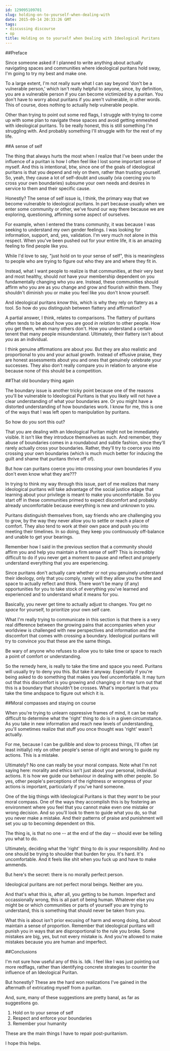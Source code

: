 ```yaml
---
id: 129095109701
slug: holding-on-to-yourself-when-dealing-with
date: 2015-09-14 20:33:26 GMT
tags:
- discussing discourse
- op
title: Holding on to yourself when Dealing with Ideological Puritans
---
```

##Preface

Since someone asked if I planned to write anything about actually navigating spaces and communities where ideological puritans hold sway, I'm going to try my best and make one.

To a large extent, I'm not really sure what I can say beyond 'don't be a vulnerable person,' which isn't really helpful to anyone, since, by definition, you are a vulnerable person if you can become victimized by a puritan. You don't have to worry about puritans if you aren't vulnerable, in other words. This of course, does nothing to actually help vulnerable people.

Other than trying to point out some red flags, I struggle with trying to come up with some plan to navigate these spaces and avoid getting enmeshed with ideological puritans. To be really honest, this is still something I'm struggling with. And probably something I'll struggle with for the rest of my life.

##A sense of self

The thing that always hurts the most when I realize that I've been under the influence of a puritan is how I often feel like I lost some important sense of myself. And this is intentional, btw, since one of the goals of ideological puritans is that you depend and rely on them, rather than trusting yourself. So, yeah, they cause a lot of self-doubt and usually (via coercing you to cross your own boundaries) subsume your own needs and desires in service to them and their specific cause.

Honestly? The sense of self issue is, I think, the primary way that we become vulnerable to ideological puritans. In part because usually when we enter some community or other, we've found our way there because we are exploring, questioning, affirming some aspect of ourselves.

For example, when I entered the trans community, it was because I was seeking to understand my own gender feelings. I was looking for information, support, and, yes, validation. I'm very much not alone in this respect. When you've been pushed out for your entire life, it is an amazing feeling to find people like you.

While I'd love to say, "just hold on to your sense of self", this is meaningless to people who are trying to figure out who they are and where they fit in.

Instead, what I want people to realize is that communities, at their very best and most healthy, should _not_ have your membership dependent on you fundamentally changing who you are. Instead, these communities should affirm who you are as you change and grow and flourish within them. They shouldn't diminish you or make you feel like you don't know yourself. 

And ideological puritans _know_ this, which is why they rely on flatery as a tool. So how do you distinguish between flattery and affirmation?

A partial answer, I think, relates to comparisons. The flattery of puritans often tends to be about how you are good _in relation_ to other people. How you get them, when many others don't. How you understand a certain tenent that many people misunderstand. Ultimately, their flattery isn't about _you_ as an individual.

I think genuine affirmations are about _you_. But they are also realistic and proportional to you and your actual growth. Instead of effusive praise, they are honest assessments about you and ones that genuinely celebrate your successes. They also don't really compare you in relation to anyone else because none of this should be a competition.

##That old boundary thing again

The boundary issue is another tricky point because one of the reasons you'll be vulnerable to Ideological Puritans is that you likely will not have a clear understanding of what your boundaries are. Or you might have a distorted understanding of how boundaries work. I know for me, this is one of the ways that I was left open to manipulation by puritans.

So how do you sort this out?

That you are dealing with an Ideological Puritan might not be immediately visible. It isn't like they introduce themselves as such. And remember, they abuse of boundaries comes in a roundabout and subtle fashion, since they'll rarely actually cross your boundaries. Rather, they'll try to coerce you into crossing your own boundaries (which is much much better for inducing the guilt and shame that puritans thrive off of).

But how can puritans coerce you into crossing your own boundaries if you don't even know what they are???

In trying to think my way through this issue, part of me realizes that many ideological puritans will take advantage of the social justice adage that learning about your privilege is meant to make you uncomfortable. So you start off in these communities primed to expect discomfort and probably already uncomfortable because everything is new and unknown to you.

Puritans distinguish themselves from, say friends who are challenging you to grow, by the way they never allow you to settle or reach a place of comfort. They also tend to work at their own pace and push you into meeting their timelines. In so doing, they keep you continuously off-balance and unable to get your bearings.

Remember how I said in the previous section that a community should affirm you and help you maintain a firm sense of self? This is incredibly difficult to do if you never get a moment to pause and reflect and properly understand everything that you are experiencing.

Since puritans don't actually care whether or not you genuinely understand their ideology, only that you comply, rarely will they allow you the time and space to actually reflect and think. There won't be many (if any) opportunities for you to take stock of everything you've learned and experienced and to understand what it means for you. 

Basically, you never get time to actually adjust to changes. You get no _space_ for yourself, to prioritize your own self care.

What I'm really trying to communicate in this section is that there is a very real difference between the growing pains that accompanies when your worldview is challenged with new perspectives and information and the discomfort that comes with crossing a boundary. Ideological puritans will try to convince you that these are the same things.

Be wary of anyone who refuses to allow you to take time or space to reach a point of comfort or understanding.

So the remedy here, is really to take the time and space you need. Puritans will usually try to deny you this. But take it anyway. Especially if you're being asked to do something that makes you feel uncomfortable. It may turn out that this discomfort is you growing and changing or it may turn out that this is a boundary that shouldn't be crosses. What's important is that you take the time andspace to figure out which it is.

##Moral compasses and staying on course

When you're trying to unlearn oppressive frames of mind, it can be really difficult to determine what the 'right' thing to do is in a given circumstance. As you take in new information and reach new levels of understanding, you'll sometimes realize that stuff you once thought was 'right' wasn't actually.

For me, because I can be gullible and slow to process things, I'll often (at least initially) rely on other people's sense of right and wrong to guide my actions. This is a mistake.

Ultimately? No one can really be your moral compass. Note what I'm not saying here: morality and ethics isn't just about your personal, individual actions. It is how we guide our behaviour in dealing with other people. So yes, other people's perceptions of the rightness or wrongness of your actions is important, particularly if you've hard someone.

One of the big things with Ideological Puritans is that they _want_ to be your moral compass. One of the ways they accomplish this is by fostering an environment where you feel that you cannot make even one mistake or wrong decision. And so you'll look to them to guide what you do, so that you never make a mistake. And their patterns of praise and punishment will set you up to becoming dependent on this.

The thing is, is that no one -- at the end of the day -- should ever be telling you what to do. 

Ultimately, deciding what the 'right' thing to do is your responsibility. And no one should be trying to shoulder that burden for you. It's hard. It's uncomfortable. And it feels like shit when you fuck up and have to make ammends. 

But here's the secret: there is no morally perfect person.

Ideological puritans are not perfect moral beings. Neither are you. 

And that's what this is, after all, you getting to be _human_. Imperfect and occassionally wrong, this is all part of being human. Whatever else you might be or which communities or parts of yourself you are trying to understand, this is something that should never be taken from you.

What this is about isn't prior excusing of harm and wrong doing, but about maintain a sense of proportion. Remember that ideological puritans will punish you in ways that are disproportional to the rule you broke. Some mistakes are big, yes, but not every mistake is. And you're allowed to make mistakes because you are human and imperfect. 

##Conclusions

I'm not sure how useful any of this is. Idk. I feel like I was just pointing out more redflags, rather than identifying concrete strategies to counter the influence of an Ideological Puritan. 

But honestly? These are the hard won realizations I've gained in the aftermath of extricating myself from a puritan.

And, sure, many of these suggestions are pretty banal, as far as suggestions go.

1. Hold on to your sense of self
2. Respect and enforce your boundaries
3. Remember your humanity

These are the main things I have to repair post-puritanism. 

I hope this helps.